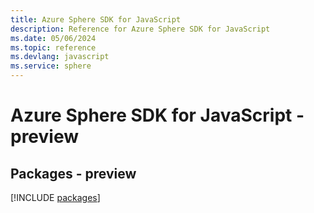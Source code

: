 ```yaml
---
title: Azure Sphere SDK for JavaScript
description: Reference for Azure Sphere SDK for JavaScript
ms.date: 05/06/2024
ms.topic: reference
ms.devlang: javascript
ms.service: sphere
---
```

# Azure Sphere SDK for JavaScript - preview
## Packages - preview
[!INCLUDE [packages](sphere-index.md)]